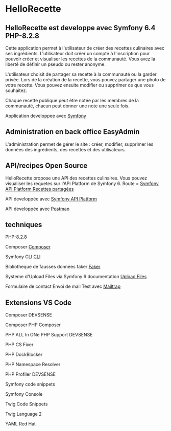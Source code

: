 # HelloRecette

## HelloRecette est developpe avec Symfony 6.4 PHP-8.2.8

Cette application permet à l'utilisateur de créer des recettes culinaires avec ses ingrédients. L'utilisateur doit créer un compte à l'inscription pour pouvoir créer et visualiser les recettes de la communauté. Vous avez la liberté de définir un pseudo ou rester anonyme.

L'utilisateur choisit de partager sa recette à la communauté ou la garder privée. Lors de la création de la recette, vous pouvez partager une photo de votre recette. Vous pouvez ensuite modifier ou supprimer ce que vous souhaitez.

Chaque recette publique peut être notée par les membres de la communauté, chacun peut donner une note une seule fois.

Application developpee avec [Symfony](https://symfony.com/)

## Administration en back office EasyAdmin

L'administration permet de gérer le site : créer, modifier, supprimer les données des ingrédients, des recettes et des utilisateurs.

## API/recipes Open Source

HelloRecette propose une API des recettes culinaires. Vous pouvez visualiser les requetes sur l'APi Platform de Symfony 6. Route = [Symfony API Platform Recettes partagées](https://127.0.0.1:8000/api)

API developpée avec [Symfony API Platform](https://symfony.com/doc/6.2/the-fast-track/fr/26-api.html#exposer-une-api-pour-les-conferences)

API developpée avec [Postman](https://www.postman.com/)

## techniques

PHP-8.2.8

Composer [Composer](https://getcomposer.org/)

Symfony CLI [CLI](https://symfony.com/download)

Bibliotheque de fausses donnees faker [Faker](https://fakerphp.github.io/)

Systeme d'Upload Files via Symfony 6 documentation [Upload Files](https://symfony.com/doc/current/controller/upload_file.html)

Formulaire de contact Envoi de mail Test avec [Mailtrap](https://mailtrap.io/)

## Extensions VS Code

Composer DEVSENSE

Composer PHP Composer

PHP ALL In ONe PHP Support DEVSENSE

PHP CS Fixer

PHP DockBlocker

PHP Namespace Resolver

PHP Profiler DEVSENSE

Symfony code snippets

Symfony Console

Twig Code Snippets

Twig Language 2

YAML Red Hat
